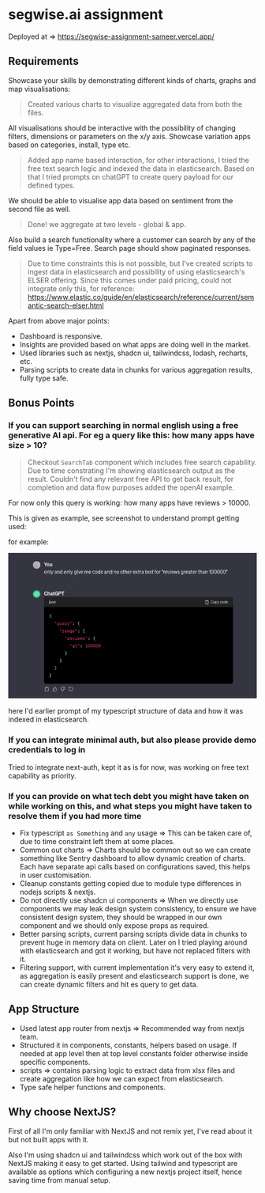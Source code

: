 # segwise.ai assignment

Deployed at => https://segwise-assignment-sameer.vercel.app/

## Requirements

Showcase your skills by demonstrating different kinds of charts, graphs and map visualisations:

> Created various charts to visualize aggregated data from both the files.

All visualisations should be interactive with the possibility of changing filters, dimensions or parameters on the x/y axis. Showcase variation apps based on categories, install, type etc.

> Added app name based interaction, for other interactions, I tried the free text search logic and indexed the data in elasticsearch. Based on that I tried prompts on chatGPT to create query payload for our defined types.

We should be able to visualise app data based on sentiment from the second file as well.

> Done! we aggregate at two levels - global & app.

Also build a search functionality where a customer can search by any of the field values ie Type=Free. Search page should show paginated responses.

> Due to time constraints this is not possible, but I've created scripts to ingest data in elasticsearch and possibility of using elasticsearch's ELSER offering.
> Since this comes under paid pricing, could not integrate only this, for reference: https://www.elastic.co/guide/en/elasticsearch/reference/current/semantic-search-elser.html

Apart from above major points:
- Dashboard is responsive.
- Insights are provided based on what apps are doing well in the market.
- Used libraries such as nextjs, shadcn ui, tailwindcss, lodash, recharts, etc.
- Parsing scripts to create data in chunks for various aggregation results, fully type safe.


## Bonus Points

### If you can support searching in normal english using a free generative AI api. For eg a query like this: how many apps have size > 10?

> Checkout `SearchTab` component which includes free search capability. Due to time constrating I'm showing elasticsearch output as the result. Couldn't find any relevant free API to get back result, for completion and data flow purposes added the openAI example.

For now only this query is working: how many apps have reviews > 10000.

This is given as example, see screenshot to understand prompt getting used:

for example:

![Chat GPT prompt](./public/chatgpt-ss.png)

here I'd earlier prompt of my typescript structure of data and how it was indexed in elasticsearch.

### If you can integrate minimal auth, but also please provide demo credentials to log in

Tried to integrate next-auth, kept it as is for now, was working on free text capability as priority.

### If you can provide on what tech debt you might have taken on while working on this, and what steps you might have taken to resolve them if you had more time

- Fix typescript `as Something` and `any` usage => This can be taken care of, due to time constraint left them at some places.
- Common out charts => Charts should be common out so we can create something like Sentry dashboard to allow dynamic creation of charts. Each have separate api calls based on configurations saved, this helps in user customisation.
- Cleanup constants getting copied due to module type differences in nodejs scripts & nextjs.
- Do not directly use shadcn ui components => When we directly use components we may leak design system consistency, to ensure we have consistent design system, they should be wrapped in our own component and we should only expose props as required.
- Better parsing scripts, current parsing scripts divide data in chunks to prevent huge in memory data on client. Later on I tried playing around with elasticsearch and got it working, but have not replaced filters with it.
- Filtering support, with current implementation it's very easy to extend it, as aggregation is easily present and elasticsearch support is done, we can create dynamic filters and hit es query to get data.

## App Structure

- Used latest app router from nextjs => Recommended way from nextjs team.
- Structured it in components, constants, helpers based on usage. If needed at app level then at top level constants folder otherwise inside specific components.
- scripts => contains parsing logic to extract data from xlsx files and create aggregation like how we can expect from elasticsearch.
- Type safe helper functions and components.

## Why choose NextJS?

First of all I'm only familiar with NextJS and not remix yet, I've read about it but not built apps with it.

Also I'm using shadcn ui and tailwindcss which work out of the box with NextJS making it easy to get started. Using tailwind and typescript are available as options which configuring a new nextjs project itself, hence saving time from manual setup.